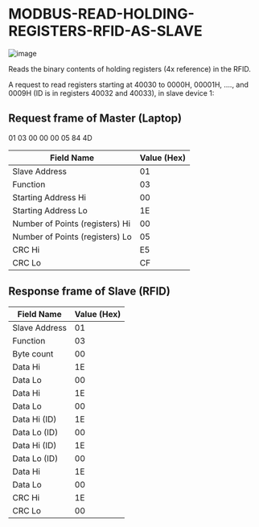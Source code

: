 # MODBUS-READ-HOLDING-REGISTERS-RFID-AS-SLAVE
![image](https://github.com/VanHuyTran24/MODBUS-READ-HOLDING-REGISTERS-RFID-AS-SLAVE/assets/166670555/3c77b700-5407-4d49-8ae8-94be78cc041d)

Reads the binary contents of holding registers (4x reference) in the RFID.

A request to read registers starting at 40030 to 0000H, 00001H, …., and 0009H (ID is in registers 40032 and 40033), in slave device 1:
## Request frame of Master (Laptop)
01 03 00 00 00 05 84 4D

| Field Name                          | Value (Hex) |
| ----------------------------------- | ------------| 
| Slave Address                       | 01          |
| Function                            | 03          |
| Starting Address Hi                 | 00          |
| Starting Address Lo                 | 1E          |
| Number of Points (registers) Hi     | 00          |
| Number of Points (registers) Lo     | 05          |
| CRC Hi                              | E5          |
| CRC Lo                              | CF          |

## Response frame of Slave (RFID)
| Field Name                          | Value (Hex) |
| ----------------------------------- | ------------| 
| Slave Address                       | 01          |
| Function                            | 03          |
| Byte count                          | 00          |
| Data Hi                             | 1E          |
| Data Lo                             | 00          |
| Data Hi                             | 1E          |
| Data Lo                             | 00          |
| Data Hi (ID)                        | 1E          |
| Data Lo (ID)                        | 00          |
| Data Hi (ID)                        | 1E          |
| Data Lo (ID)                        | 00          |
| Data Hi                             | 1E          |
| Data Lo                             | 00          |
| CRC Hi                              | 1E          |
| CRC Lo                              | 00          |

 
